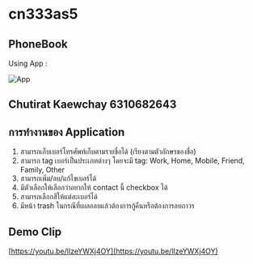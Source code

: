 # cn333as5
## PhoneBook
Using App :

 ![App](RandomPic/app/src/main/res/drawable/cap3.jpg)

## Chutirat Kaewchay 6310682643

## การทำงานของ Application
1. สามารถเก็บเบอร์โทรศัพท์เก็บตามรายชื่อได้ (เรียงตามตัวอักษรของชื่อ)
2. สามารถ tag เบอร์เป็นประเภทต่างๆ โดยจะมี tag: Work, Home, Mobile, Friend, Family, Other
3. สามารถเพิ่ม/ลบ/แก้ไขเบอร์ได้
4. มีตัวเลือกให้เลือกว่าอยากให้ contact นี้ checkbox ได้
5. สามารถเลือกสีให้แต่ละเบอร์ได้
6. มีหน้า trash ในกรณีที่เผลอลบแล้วต้องการกู้คืนหรือต้องการลบถาวร

## Demo Clip
[https://youtu.be/lIzeYWXj4OY](https://youtu.be/lIzeYWXj4OY)
